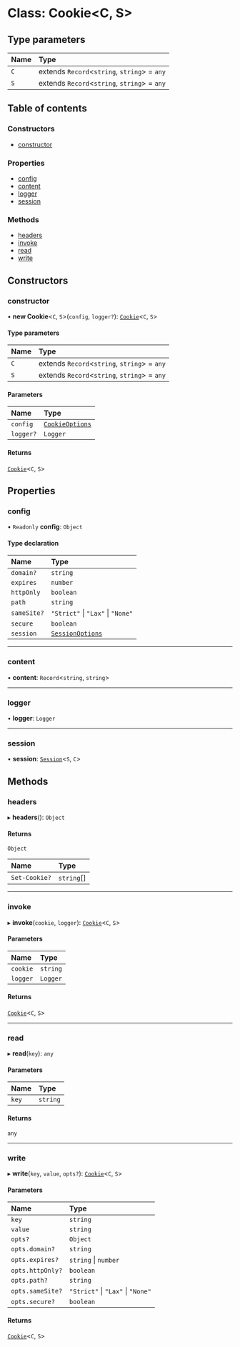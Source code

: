 # Class: Cookie\<C, S\>

## Type parameters

| Name | Type |
| :------ | :------ |
| `C` | extends `Record`\<`string`, `string`\> = `any` |
| `S` | extends `Record`\<`string`, `string`\> = `any` |

## Table of contents

### Constructors

- [constructor](Cookie.md#constructor)

### Properties

- [config](Cookie.md#config)
- [content](Cookie.md#content)
- [logger](Cookie.md#logger)
- [session](Cookie.md#session)

### Methods

- [headers](Cookie.md#headers)
- [invoke](Cookie.md#invoke)
- [read](Cookie.md#read)
- [write](Cookie.md#write)

## Constructors

### constructor

• **new Cookie**\<`C`, `S`\>(`config`, `logger?`): [`Cookie`](Cookie.md)\<`C`, `S`\>

#### Type parameters

| Name | Type |
| :------ | :------ |
| `C` | extends `Record`\<`string`, `string`\> = `any` |
| `S` | extends `Record`\<`string`, `string`\> = `any` |

#### Parameters

| Name | Type |
| :------ | :------ |
| `config` | [`CookieOptions`](../#cookieoptions) |
| `logger?` | `Logger` |

#### Returns

[`Cookie`](Cookie.md)\<`C`, `S`\>

## Properties

### config

• `Readonly` **config**: `Object`

#### Type declaration

| Name | Type |
| :------ | :------ |
| `domain?` | `string` |
| `expires` | `number` |
| `httpOnly` | `boolean` |
| `path` | `string` |
| `sameSite?` | ``"Strict"`` \| ``"Lax"`` \| ``"None"`` |
| `secure` | `boolean` |
| `session` | [`SessionOptions`](../#sessionoptions) |

___

### content

• **content**: `Record`\<`string`, `string`\>

___

### logger

• **logger**: `Logger`

___

### session

• **session**: [`Session`](Session.md)\<`S`, `C`\>

## Methods

### headers

▸ **headers**(): `Object`

#### Returns

`Object`

| Name | Type |
| :------ | :------ |
| `Set-Cookie?` | `string`[] |

___

### invoke

▸ **invoke**(`cookie`, `logger`): [`Cookie`](Cookie.md)\<`C`, `S`\>

#### Parameters

| Name | Type |
| :------ | :------ |
| `cookie` | `string` |
| `logger` | `Logger` |

#### Returns

[`Cookie`](Cookie.md)\<`C`, `S`\>

___

### read

▸ **read**(`key`): `any`

#### Parameters

| Name | Type |
| :------ | :------ |
| `key` | `string` |

#### Returns

`any`

___

### write

▸ **write**(`key`, `value`, `opts?`): [`Cookie`](Cookie.md)\<`C`, `S`\>

#### Parameters

| Name | Type |
| :------ | :------ |
| `key` | `string` |
| `value` | `string` |
| `opts?` | `Object` |
| `opts.domain?` | `string` |
| `opts.expires?` | `string` \| `number` |
| `opts.httpOnly?` | `boolean` |
| `opts.path?` | `string` |
| `opts.sameSite?` | ``"Strict"`` \| ``"Lax"`` \| ``"None"`` |
| `opts.secure?` | `boolean` |

#### Returns

[`Cookie`](Cookie.md)\<`C`, `S`\>
